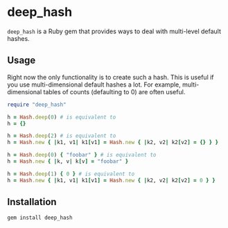 deep_hash
=========

`deep_hash` is a Ruby gem that provides ways to deal with multi-level default hashes.

Usage
-----

Right now the only functionality is to create such a hash. This is useful if you use multi-dimensional default
hashes a lot. For example, multi-dimensional tables of counts (defaulting to 0) are often useful.

```ruby
require "deep_hash"

h = Hash.deep(0) # is equivalent to
h = {}

h = Hash.deep(2) # is equivalent to
h = Hash.new { |k1, v1| k1[v1] = Hash.new { |k2, v2| k2[v2] = {} } }

h = Hash.deep(0) { "foobar" } # is equivalent to
h = Hash.new { |k, v| k[v] = "foobar" }

h = Hash.deep(1) { 0 } # is equivalent to
h = Hash.new { |k1, v1| k1[v1] = Hash.new { |k2, v2| k2[v2] = 0 } }
```

Installation
------------

    gem install deep_hash

